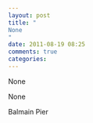 ```yaml
---
layout: post
title: "
None
"
date: 2011-08-19 08:25
comments: true
categories: 
---
```


None


None


Balmain Pier

